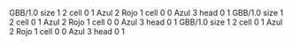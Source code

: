 <gs-board without-header> GBB/1.0
size 1 2
cell 0 1 Azul 2 Rojo 1 
cell 0 0 Azul 3 
head 0 1
 </gs-board>
<gs-board without-header> GBB/1.0
size 1 2
cell 0 1 Azul 2 Rojo 1 
cell 0 0 Azul 3 
head 0 1
 </gs-board>
<gs-board without-header> GBB/1.0
size 1 2
cell 0 1 Azul 2 Rojo 1 
cell 0 0 Azul 3 
head 0 1 </gs-board>